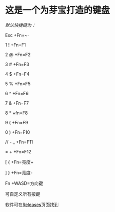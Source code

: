 # **这是一个为芽宝打造的键盘**
*默认快捷键为：*

  Esc +Fn=~·

  1 ! +Fn=F1

  2 @ +Fn=F2

  3 # +Fn=F3

  4 $ +Fn=F4

  5 % +Fn=F5

  6 ^ +Fn=F6

  7 & +Fn=F7

  8 * +fn=F8

  9 ( +Fn=F9
  
  0 ) +Fn=F10

 // - _  +Fn=F11

  = + +Fn=F12

  [ { +Fn=亮度+

  ] } +Fn=亮度-

  Fn  +WASD=方向键

可自定义所有按键

软件可在[Releases](https://github.com/OnionOfficial/MeiyaKeyboard/releases)页面找到


